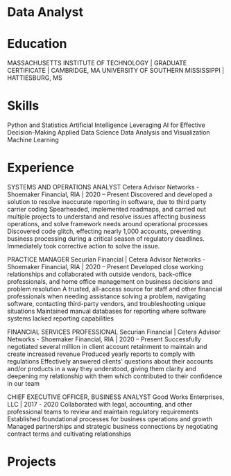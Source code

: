 # Data Analyst

# Education
MASSACHUSETTS INSTITUTE OF TECHNOLOGY | GRADUATE CERTIFICATE | CAMBRIDGE, MA
UNIVERSITY OF SOUTHERN MISSISSIPPI | HATTIESBURG, MS

# Skills
Python and Statistics
Artificial Intelligence
Leveraging AI for Effective Decision-Making
Applied Data Science 
Data Analysis and Visualization
Machine Learning

# Experience 
SYSTEMS AND OPERATIONS ANALYST 
Cetera Advisor Networks - Shoemaker Financial, RIA  |  2020 – Present
Discovered and developed a solution to resolve inaccurate reporting in software, due to third party carrier coding
Spearheaded, implemented roadmaps, and carried out multiple projects to understand and resolve issues affecting business operations, and solve framework needs around operational processes
Discovered code glitch, effecting nearly 1,000 accounts, preventing business processing during a critical season of regulatory deadlines. Immediately took corrective action to solve the issue.  

PRACTICE MANAGER
Securian Financial  |  Cetera Advisor Networks - Shoemaker Financial, RIA  |  2020 – Present
Developed close working relationships and collaborated with outside vendors, back-office professionals, and home office management on business decisions and problem resolution
A trusted, all-access source for staff and other financial professionals when needing assistance solving a problem, navigating software, contacting third-party vendors, and troubleshooting unique situations
Maintained manual databases for reporting where software systems lacked reporting capabilities

FINANCIAL SERVICES PROFESSIONAL
Securian Financial  |  Cetera Advisor Networks - Shoemaker Financial, RIA  |  2020 – Present
Successfully negotiated several million in client account retainment to maintain and create increased revenue
Produced yearly reports to comply with regulations
Effectively answered clients' questions about their accounts and/or products in a way they understood, giving them clarity and deepening my relationship with them which contributed to their confidence in our team

CHIEF EXECUTIVE OFFICER, BUSINESS ANALYST 
Good Works Enterprises, LLC  |  2017 - 2020
Collaborated with legal, accounting, and other professional teams to review and maintain regulatory requirements
Established foundational processes for business operations and growth
Managed partnerships and strategic business connections by negotiating contract terms and cultivating relationships

# Projects
